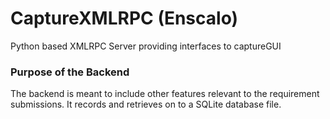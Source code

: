 # CaptureXMLRPC (Enscalo)
Python based XMLRPC Server providing interfaces to captureGUI

### Purpose of the Backend
The backend is meant to include other features relevant to the requirement submissions. It records and retrieves on to a SQLite database
file.
